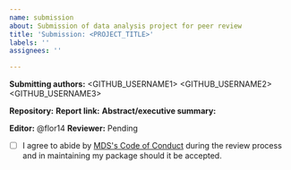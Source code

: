 ```yaml
---
name: submission
about: Submission of data analysis project for peer review
title: 'Submission: <PROJECT_TITLE>'
labels: ''
assignees: ''

---
```


**Submitting authors:**  <GITHUB_USERNAME1> <GITHUB_USERNAME2> <GITHUB_USERNAME3>

**Repository:**
**Report link:**
**Abstract/executive summary:**


**Editor:** @flor14 
**Reviewer:** Pending

- [ ] I agree to abide by [MDS's Code of Conduct](https://ubc-mds.github.io/resources_pages/code_of_conduct/) during the review process and in maintaining my package should it be accepted.
